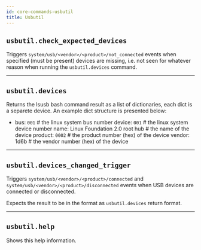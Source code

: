 ```yaml
---
id: core-commands-usbutil
title: Usbutil
---
```


## `usbutil.check_expected_devices`

Triggers `system/usb/<vendor>/<product>/not_connected` events when specified (must be present) devices
are missing, i.e. not seen for whatever reason when running the `usbutil.devices` command.


----
## `usbutil.devices`

Returns the lsusb bash command result as a list of dictionaries, each dict is a separete device.
An example dict structure is presented below:


- bus: `001`                          # the linux system bus number
device: `001`                       # the linux system device number
name: Linux Foundation 2.0 root hub # the name of the device
product: `0002`                     # the product number (hex) of the device
vendor: 1d6b                        # the vendor number (hex) of the device


----
## `usbutil.devices_changed_trigger`

Triggers `system/usb/<vendor>/<product>/connected` and `system/usb/<vendor>/<product>/disconnected`
events when USB devices are connected or disconnected.

Expects the result to be in the format as `usbutil.devices` return format.


----
## `usbutil.help`

Shows this help information.

